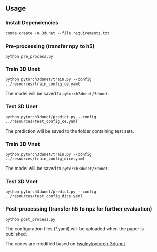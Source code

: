 ## Usage

### Install Dependencies



```
conda create -n 3dunet --file requirements.txt
```

### Pre-processing (transfer npy to h5)

```
python pre_process.py
```


### Train 3D Unet 

```
python pytorch3dunet/train.py --config ../resources/train_config_ce.yaml

```
The model will be saved to `pytorch3dunet/3dunet`.

### Test 3D Unet

```
python pytorch3dunet/predict.py --config ../resources/test_config_ce.yaml
```

The prediction will be saved to the folder containing test sets.

### Train 3D Vnet

```
python pytorch3dunet/train.py --config ../resources/train_config_dice.yaml
```
The model will be saved to `pytorch3dunet/3dunet`.

### Test 3D Vnet

```
python pytorch3dunet/predict.py --config ../resources/test_config_dice.yaml
```

### Post-processing (transfer h5 to npz for further evaluation)

```
python post_process.py
```

The configuration files (*.yaml) will be uploaded when the paper is published.

The codes are modified based on [/wolny/pytorch-3dunet](https://github.com/wolny/pytorch-3dunet).